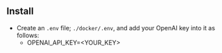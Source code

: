## Install


- Create an `.env` file; `./docker/.env`, and add your OpenAI key into it as follows:
  - OPENAI_API_KEY=<YOUR_KEY>


